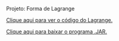 Projeto: Forma de Lagrange

[Clique aqui para ver o código do Lagrange.](https://github.com/leo-morita/forma-de-lagrange/blob/master/codigos/src/br/com/unifil/lagrange/controller/Lagrange.java)

[Clique aqui para baixar o programa .JAR.](https://github.com/leo-morita/forma-de-lagrange/blob/master/JAR/m%C3%A9todo%20de%20lagrange.jar?raw=true)
